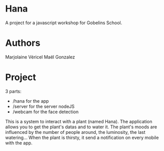 Hana
====

A project for a javascript workshop for Gobelins School.


Authors
===

Marjolaine Véricel
Maël Gonzalez


Project
===

3 parts:
* /hana for the app
* /server for the server nodeJS
* /webcam for the face detection

This is a system to interact with a plant (named Hana). The application allows you to get the plant's datas and to water it. The plant's moods are influenced by the number of people around, the luminosity, the last watering... When the plant is thirsty, it send a notification on every mobile with the app.
